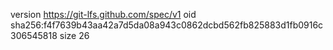 version https://git-lfs.github.com/spec/v1
oid sha256:f4f7639b43aa42a7d5da08a943c0862dcbd562fb825883d1fb0916c306545818
size 26
